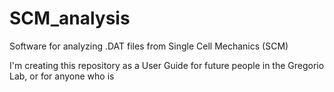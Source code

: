 # SCM_analysis
Software for analyzing .DAT files from Single Cell Mechanics (SCM)

I'm creating this repository as a User Guide for future people in the Gregorio Lab, or for anyone who is 


